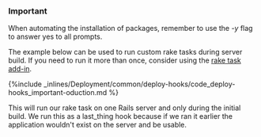 <!--  usedin: [ _legacy_docker/deployment/deploy-hooks.md, _maestro/Deployment/deploy-hooks.md, _node/deployment/deploy-hooks.md, _rails/deployment/deploy-hooks.md, _skycap/deployment/deploy-hooks.md] -->


### Important

When automating the installation of packages, remember to use the _-y_ flag to answer yes to all prompts.




The example below can be used to run custom rake tasks during server build. If you need to run it more than once, consider using the [rake task add-in](/stack-add-ins/rake-task).



{%include _inlines/Deployment/common/deploy-hooks/code_deploy-hooks_important-oduction.md %}




This will run our rake task on one Rails server and only during the initial build. We run this as a last_thing hook because if we ran it earlier the application wouldn't exist on the server and be usable.

